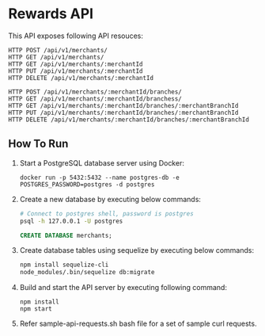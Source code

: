 # Rewards API

This API exposes following API resouces:

```
HTTP POST /api/v1/merchants/
HTTP GET /api/v1/merchants/
HTTP GET /api/v1/merchants/:merchantId
HTTP PUT /api/v1/merchants/:merchantId
HTTP DELETE /api/v1/merchants/:merchantId

HTTP POST /api/v1/merchants/:merchantId/branches/
HTTP GET /api/v1/merchants/:merchantId/branchess/
HTTP GET /api/v1/merchants/:merchantId/branches/:merchantBranchId
HTTP PUT /api/v1/merchants/:merchantId/branches/:merchantBranchId
HTTP DELETE /api/v1/merchants/:merchantId/branches/:merchantBranchId
```

## How To Run

1. Start a PostgreSQL database server using Docker:

   ```
   docker run -p 5432:5432 --name postgres-db -e POSTGRES_PASSWORD=postgres -d postgres
   ```

2. Create a new database by executing below commands:
   
   ```bash
   # Connect to postgres shell, password is postgres
   psql -h 127.0.0.1 -U postgres 
   ```

   ```SQL
   CREATE DATABASE merchants;
   ```

3. Create database tables using sequelize by executing below commands:

   ```bash
   npm install sequelize-cli 
   node_modules/.bin/sequelize db:migrate
   
   ```

4. Build and start the API server by executing following command:

   ```
   npm install
   npm start
   ```

5. Refer sample-api-requests.sh bash file for a set of sample curl requests.



